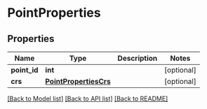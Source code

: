 # PointProperties

## Properties

| Name         | Type                                            | Description | Notes      |
| ------------ | ----------------------------------------------- | ----------- | ---------- |
| **point_id** | **int**                                         |             | [optional] |
| **crs**      | [**PointPropertiesCrs**](PointPropertiesCrs.md) |             | [optional] |

[[Back to Model list]](../README.md#documentation-for-models) [[Back to API list]](../README.md#documentation-for-api-endpoints) [[Back to README]](../README.md)
